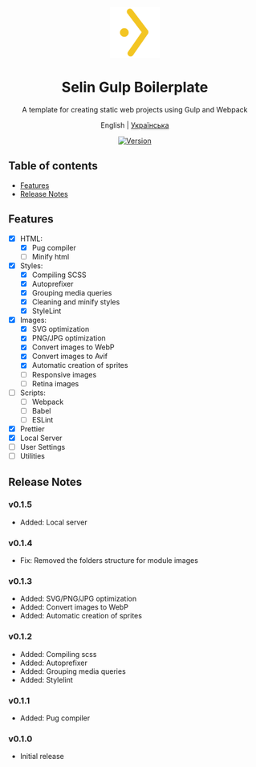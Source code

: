 <div align="center"><img src="./logo.svg" alt="SelinCodes logo" width="100" />

# Selin Gulp Boilerplate

A template for creating static web projects using Gulp and Webpack

English | [Українська](/readme-ua.md)

[![Version](https://img.shields.io/badge/Version-0.1.5-blue.svg)](https://github.com/selincodes/)

</div>

## Table of contents

- [Features](#features)
- [Release Notes](#release-notes)

## Features

- [x] HTML:
  - [x] Pug compiler
  - [ ] Minify html
- [x] Styles:
  - [x] Compiling SCSS
  - [x] Autoprefixer
  - [x] Grouping media queries
  - [x] Cleaning and minify styles
  - [x] StyleLint
- [x] Images:
  - [x] SVG optimization
  - [x] PNG/JPG optimization
  - [x] Convert images to WebP
  - [x] Convert images to Avif
  - [x] Automatic creation of sprites
  - [ ] Responsive images
  - [ ] Retina images
- [ ] Scripts:
  - [ ] Webpack
  - [ ] Babel
  - [ ] ESLint
- [x] Prettier
- [x] Local Server
- [ ] User Settings
- [ ] Utilities

## Release Notes

### v0.1.5

- Added: Local server

### v0.1.4

- Fix: Removed the folders structure for module images

### v0.1.3

- Added: SVG/PNG/JPG optimization
- Added: Convert images to WebP
- Added: Automatic creation of sprites

### v0.1.2

- Added: Compiling scss
- Added: Autoprefixer
- Added: Grouping media queries
- Added: Stylelint

### v0.1.1

- Added: Pug compiler

### v0.1.0

- Initial release
